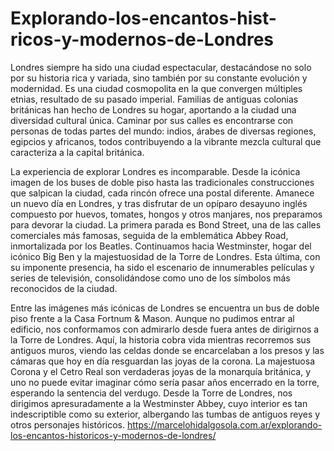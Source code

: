 # Explorando-los-encantos-hist-ricos-y-modernos-de-Londres
Londres siempre ha sido una ciudad espectacular, destacándose no solo por su historia rica y variada, sino también por su constante evolución y modernidad. Es una ciudad cosmopolita en la que convergen múltiples etnias, resultado de su pasado imperial. Familias de antiguas colonias británicas han hecho de Londres su hogar, aportando a la ciudad una diversidad cultural única. Caminar por sus calles es encontrarse con personas de todas partes del mundo: indios, árabes de diversas regiones, egipcios y africanos, todos contribuyendo a la vibrante mezcla cultural que caracteriza a la capital británica.

La experiencia de explorar Londres es incomparable. Desde la icónica imagen de los buses de doble piso hasta las tradicionales construcciones que salpican la ciudad, cada rincón ofrece una postal diferente. Amanece un nuevo día en Londres, y tras disfrutar de un opíparo desayuno inglés compuesto por huevos, tomates, hongos y otros manjares, nos preparamos para devorar la ciudad. La primera parada es Bond Street, una de las calles comerciales más famosas, seguida de la emblemática Abbey Road, inmortalizada por los Beatles. Continuamos hacia Westminster, hogar del icónico Big Ben y la majestuosidad de la Torre de Londres. Esta última, con su imponente presencia, ha sido el escenario de innumerables películas y series de televisión, consolidándose como uno de los símbolos más reconocidos de la ciudad.


Entre las imágenes más icónicas de Londres se encuentra un bus de doble piso frente a la Casa Fortnum & Mason. Aunque no pudimos entrar al edificio, nos conformamos con admirarlo desde fuera antes de dirigirnos a la Torre de Londres. Aquí, la historia cobra vida mientras recorremos sus antiguos muros, viendo las celdas donde se encarcelaban a los presos y las cámaras que hoy en día resguardan las joyas de la corona. La majestuosa Corona y el Cetro Real son verdaderas joyas de la monarquía británica, y uno no puede evitar imaginar cómo sería pasar años encerrado en la torre, esperando la sentencia del verdugo. Desde la Torre de Londres, nos dirigimos apresuradamente a la Westminster Abbey, cuyo interior es tan indescriptible como su exterior, albergando las tumbas de antiguos reyes y otros personajes históricos.
https://marcelohidalgosola.com.ar/explorando-los-encantos-historicos-y-modernos-de-londres/
